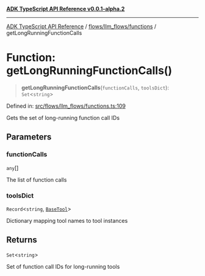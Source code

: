 [**ADK TypeScript API Reference v0.0.1-alpha.2**](../../../../README.md)

***

[ADK TypeScript API Reference](../../../../modules.md) / [flows/llm\_flows/functions](../README.md) / getLongRunningFunctionCalls

# Function: getLongRunningFunctionCalls()

> **getLongRunningFunctionCalls**(`functionCalls`, `toolsDict`): `Set`\<`string`\>

Defined in: [src/flows/llm\_flows/functions.ts:109](https://github.com/njraladdin/adk-typescript/blob/main/src/flows/llm_flows/functions.ts#L109)

Gets the set of long-running function call IDs

## Parameters

### functionCalls

`any`[]

The list of function calls

### toolsDict

`Record`\<`string`, [`BaseTool`](../../../../tools/BaseTool/classes/BaseTool.md)\>

Dictionary mapping tool names to tool instances

## Returns

`Set`\<`string`\>

Set of function call IDs for long-running tools
